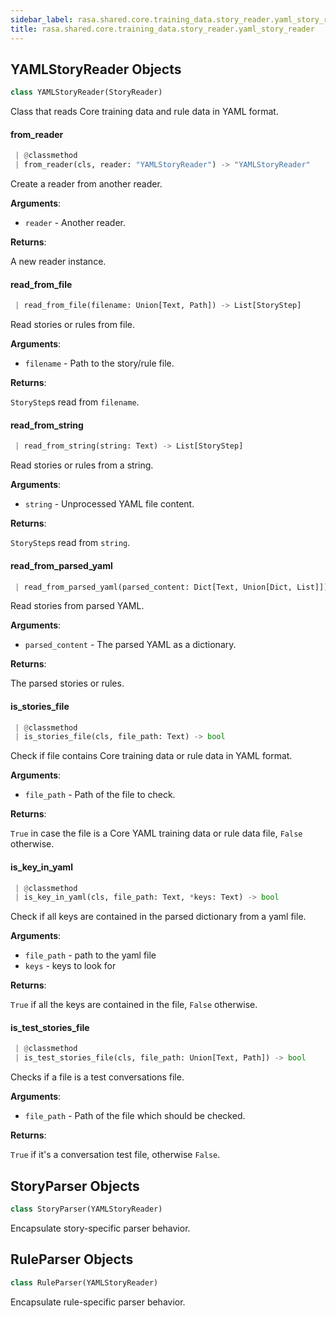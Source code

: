 ```yaml
---
sidebar_label: rasa.shared.core.training_data.story_reader.yaml_story_reader
title: rasa.shared.core.training_data.story_reader.yaml_story_reader
---
```


## YAMLStoryReader Objects

```python
class YAMLStoryReader(StoryReader)
```

Class that reads Core training data and rule data in YAML format.

#### from\_reader

```python
 | @classmethod
 | from_reader(cls, reader: "YAMLStoryReader") -> "YAMLStoryReader"
```

Create a reader from another reader.

**Arguments**:

- `reader` - Another reader.
  

**Returns**:

  A new reader instance.

#### read\_from\_file

```python
 | read_from_file(filename: Union[Text, Path]) -> List[StoryStep]
```

Read stories or rules from file.

**Arguments**:

- `filename` - Path to the story/rule file.
  

**Returns**:

  `StoryStep`s read from `filename`.

#### read\_from\_string

```python
 | read_from_string(string: Text) -> List[StoryStep]
```

Read stories or rules from a string.

**Arguments**:

- `string` - Unprocessed YAML file content.
  

**Returns**:

  `StoryStep`s read from `string`.

#### read\_from\_parsed\_yaml

```python
 | read_from_parsed_yaml(parsed_content: Dict[Text, Union[Dict, List]]) -> List[StoryStep]
```

Read stories from parsed YAML.

**Arguments**:

- `parsed_content` - The parsed YAML as a dictionary.
  

**Returns**:

  The parsed stories or rules.

#### is\_stories\_file

```python
 | @classmethod
 | is_stories_file(cls, file_path: Text) -> bool
```

Check if file contains Core training data or rule data in YAML format.

**Arguments**:

- `file_path` - Path of the file to check.
  

**Returns**:

  `True` in case the file is a Core YAML training data or rule data file,
  `False` otherwise.

#### is\_key\_in\_yaml

```python
 | @classmethod
 | is_key_in_yaml(cls, file_path: Text, *keys: Text) -> bool
```

Check if all keys are contained in the parsed dictionary from a yaml file.

**Arguments**:

- `file_path` - path to the yaml file
- `keys` - keys to look for

**Returns**:

  `True` if all the keys are contained in the file, `False` otherwise.

#### is\_test\_stories\_file

```python
 | @classmethod
 | is_test_stories_file(cls, file_path: Union[Text, Path]) -> bool
```

Checks if a file is a test conversations file.

**Arguments**:

- `file_path` - Path of the file which should be checked.
  

**Returns**:

  `True` if it&#x27;s a conversation test file, otherwise `False`.

## StoryParser Objects

```python
class StoryParser(YAMLStoryReader)
```

Encapsulate story-specific parser behavior.

## RuleParser Objects

```python
class RuleParser(YAMLStoryReader)
```

Encapsulate rule-specific parser behavior.

